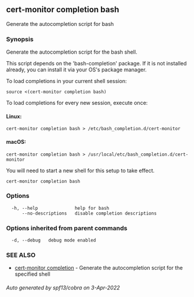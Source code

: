 ## cert-monitor completion bash

Generate the autocompletion script for bash

### Synopsis

Generate the autocompletion script for the bash shell.

This script depends on the 'bash-completion' package.
If it is not installed already, you can install it via your OS's package manager.

To load completions in your current shell session:

	source <(cert-monitor completion bash)

To load completions for every new session, execute once:

#### Linux:

	cert-monitor completion bash > /etc/bash_completion.d/cert-monitor

#### macOS:

	cert-monitor completion bash > /usr/local/etc/bash_completion.d/cert-monitor

You will need to start a new shell for this setup to take effect.


```
cert-monitor completion bash
```

### Options

```
  -h, --help              help for bash
      --no-descriptions   disable completion descriptions
```

### Options inherited from parent commands

```
  -d, --debug   debug mode enabled
```

### SEE ALSO

* [cert-monitor completion](cert-monitor_completion.md)	 - Generate the autocompletion script for the specified shell

###### Auto generated by spf13/cobra on 3-Apr-2022
